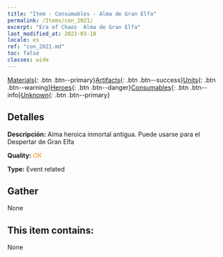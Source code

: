 ```yaml
---
title: "Item - Consumables - Alma de Gran Elfa"
permalink: /Items/con_2021/
excerpt: "Era of Chaos  Alma de Gran Elfa"
last_modified_at: 2021-03-18
locale: es
ref: "con_2021.md"
toc: false
classes: wide
---
```

 [Materials](/es/Items/){: .btn .btn--primary}[Artifacts](/es/Items/Artifacts/){: .btn .btn--success}[Units](/es/Items/Units/){: .btn .btn--warning}[Heroes](/es/Items/Heroes/){: .btn .btn--danger}[Consumables](/es/Items/Consumables/){: .btn .btn--info}[Unknown](/es/Items/Unknown/){: .btn .btn--primary}

## Detalles
 **Descripción:** Alma heroica inmortal antigua. Puede usarse para el Despertar de Gran Elfa

 **Quality:** <span style="color: #FF8C00">OK</span>

 **Type:** Event related

## Gather

  None

## This item contains:

  None

